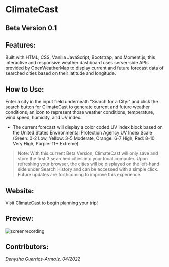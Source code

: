 # ClimateCast

## Beta Version 0.1

## Features:
Built with HTML, CSS, Vanilla JavaScript, Bootstrap, and Moment.js, this interactive and responsive weather dashboard uses server-side APIs provided by OpenWeatherMap to display current and future forecast data of searched cities based on their latitude and longitude.

## How to Use:
Enter a city in the input field underneath "Search for a City:" and click the search button for ClimateCast to generate current and future weather conditions, an icon to represent those weather conditions, temperature, wind speed, humidity, and UV index. 

- The current forecast will display a color coded UV index block based on the United States Environmental Protection Agency UV Index Scale (Green: 0-2 Low, Yellow: 3-5 Moderate, Orange: 6-7 High, Red: 8-10 Very High, Purple: 11+ Extreme).

> Note: With this current Beta Version, ClimateCast will only save and store the first 3 searched cities into your local computer. Upon refreshing your browser, the cities will be displayed on the left-hand side under Search History and can be accessed with a simple click. Future updates are forthcoming to improve this experience. 

## Website:
Visit [ClimateCast](https://denysha-abigail.github.io/weather-dashboard/) to begin planning your trip!

## Preview:
![screenrecording](./assets/images/ClimateCast.gif)

## Contributors:
*Denysha Guerrios-Armaiz, 04/2022*